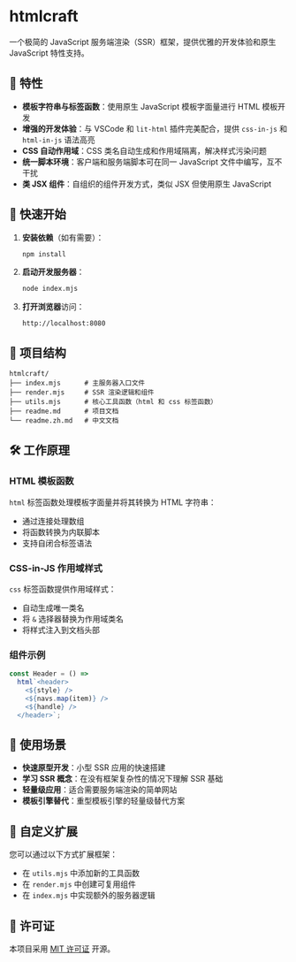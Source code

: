 # htmlcraft

一个极简的 JavaScript 服务端渲染（SSR）框架，提供优雅的开发体验和原生 JavaScript 特性支持。

## 🌟 特性

- **模板字符串与标签函数**：使用原生 JavaScript 模板字面量进行 HTML 模板开发
- **增强的开发体验**：与 VSCode 和 `lit-html` 插件完美配合，提供 `css-in-js` 和 `html-in-js` 语法高亮
- **CSS 自动作用域**：CSS 类名自动生成和作用域隔离，解决样式污染问题
- **统一脚本环境**：客户端和服务端脚本可在同一 JavaScript 文件中编写，互不干扰
- **类 JSX 组件**：自组织的组件开发方式，类似 JSX 但使用原生 JavaScript

## 🚀 快速开始

1. **安装依赖**（如有需要）：

   ```bash
   npm install
   ```

2. **启动开发服务器**：

   ```bash
   node index.mjs
   ```

3. **打开浏览器**访问：
   ```
   http://localhost:8080
   ```

## 📁 项目结构

```
htmlcraft/
├── index.mjs      # 主服务器入口文件
├── render.mjs     # SSR 渲染逻辑和组件
├── utils.mjs      # 核心工具函数（html 和 css 标签函数）
├── readme.md      # 项目文档
└── readme.zh.md   # 中文文档
```

## 🛠️ 工作原理

### HTML 模板函数

`html` 标签函数处理模板字面量并将其转换为 HTML 字符串：

- 通过连接处理数组
- 将函数转换为内联脚本
- 支持自闭合标签语法

### CSS-in-JS 作用域样式

`css` 标签函数提供作用域样式：

- 自动生成唯一类名
- 将 `&` 选择器替换为作用域类名
- 将样式注入到文档头部

### 组件示例

```javascript
const Header = () =>
  html`<header>
    <${style} />
    <${navs.map(item)} />
    <${handle} />
  </header>`;
```

## 🎯 使用场景

- **快速原型开发**：小型 SSR 应用的快速搭建
- **学习 SSR 概念**：在没有框架复杂性的情况下理解 SSR 基础
- **轻量级应用**：适合需要服务端渲染的简单网站
- **模板引擎替代**：重型模板引擎的轻量级替代方案

## 🔧 自定义扩展

您可以通过以下方式扩展框架：

- 在 `utils.mjs` 中添加新的工具函数
- 在 `render.mjs` 中创建可复用组件
- 在 `index.mjs` 中实现额外的服务器逻辑

## 📝 许可证

本项目采用 [MIT 许可证](LICENSE) 开源。
